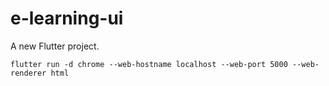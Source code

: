 # e-learning-ui

A new Flutter project.

 ```
flutter run -d chrome --web-hostname localhost --web-port 5000 --web-renderer html
 ```
